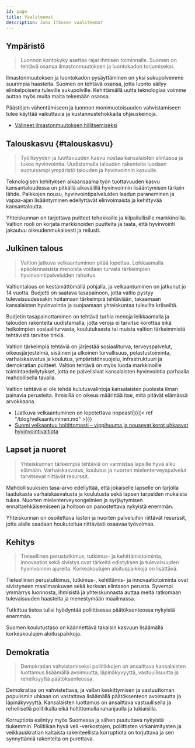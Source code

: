 ```yaml
---
id: page
title: Vaaliteemat
description: Juha Itkosen vaaliteemat
---
```


## Ympäristö

> Luonnon kantokyky asettaa rajat ihmisen toiminnalle. Suomen on tehtävä osansa ilmastonmuutoksen ja luontokadon torjumiseksi.

Ilmastonmuutoksen ja luontokadon pysäyttäminen on yksi sukupolvemme suurimpia haasteita. Suomen on tehtävä osansa, jotta luonto säilyy elinkelpoisena tuleville sukupolville. Kehittämällä uutta teknologiaa voimme auttaa myös muita maita tekemään osansa.

Päästöjen vähentämiseen ja luonnon monimuotoisuuden vahvistamiseen tulee käyttää vaikuttavia ja kustannustehokkaita ohjauskeinoja.

* [Välineet ilmastonmuutoksen hillitsemiseksi](https://ilmastoraportti.juhaitkonen.fi/)


## Talouskasvu {#talouskasvu}

> Työllisyyden ja tuottavuuden kasvu nostaa kansalaisten elintasoa ja tukee hyvinvointia. Uudistamalla talouden rakenteita luodaan suotuisampi ympäristö talouden ja hyvinvoinnin kasvulle.

Teknologisen kehityksen aikaansaama työn tuottavuuden kasvu kansantaloudessa on pitkällä aikavälillä hyvinvoinnin lisääntymisen tärkein lähde. Palkkojen nousu, hyvinvointipalveluiden laadun paraneminen ja vapaa-ajan lisääntyminen edellyttävät elinvoimaista ja kehittyvää kansantaloutta.

Yhteiskunnan on tarjottava puitteet tehokkaille ja kilpailullisille markkinoilla. Valtion rooli on korjata markkinoiden puutteita ja taata, että hyvinvointi jakautuu oikeudenmukaisesti ja reilusti.


## Julkinen talous

> Valtion jatkuva velkaantuminen pitää lopettaa. Leikkaamalla epäolennaisista menoista voidaan turvata tärkeimpien hyvinvointipalveluiden rahoitus.

Valtiontalous on kestämättömällä pohjalla, ja velkaantuminen on jatkunut jo 14 vuotta. Budjetti on saatava tasapainoon, jotta valtio pystyy tulevaisuudessakin hoitamaan tärkeimpiä tehtäviään, takaamaan kansalaisten hyvinvointia ja suojaamaan yhteiskuntaa tulevilta kriiseiltä.

Budjetin tasapainottaminen on tehtävä turhia menoja leikkaamalla ja talouden rakenteita uudistamalla, jotta veroja ei tarvitse korottaa eikä heikoimpien sosiaaliturvasta, koulutuksesta tai muista valtion tärkeimmistä tehtävistä tarvitse tinkiä.

Valtion tärkeimpiä tehtäviä on järjestää sosiaaliturva, terveyspalvelut, oikeusjärjestelmä, sisäinen ja ulkoinen turvallisuus, pelastustoiminta, varhaiskasvatus ja koulutus, ympäristönsuojelu, infrastruktuuri ja demokratian puitteet. Valtion tehtävä on myös luoda markkinoille toimintaedellytykset, jotta ne palvelisivat kansalaisten hyvinvointia parhaalla mahdollisella tavalla.

Valtion tehtävä ei ole tehdä kulutusvalintoja kansalaisten puolesta ilman painavia perusteita. Ihmisillä on oikeus määrittää itse, mitä pitävät elämässä arvokkaana.

* [Jatkuva velkaantuminen on lopetettava nopeasti]({{< ref "/blog/velkaantuminen.md" >}})
* [Suomi velkaantuu holtittomasti – vippihuuma ja nousevat korot uhkaavat hyvinvointivaltiota](https://www.taloustaito.fi/blogit/juha-itkonen/suomi-velkaantuu-holtittomasti--vippihuuma-ja-nousevat-korot-uhkaavat-hyvinvointivaltiota/)

## Lapset ja nuoret

> Yhteiskunnan tärkeimpiä tehtäviä on varmistaa lapsille hyvä alku elämään. Varhaiskasvatus, koulutus ja nuorten mielenterveyspalvelut tarvitsevat riittävät resurssit.

Mahdollisuuksien tasa-arvo edellyttää, että jokaiselle lapselle on tarjolla laadukasta varhaiskasvatusta ja koulutusta sekä lapsen tarpeiden mukaista tukea. Nuorten mielenterveysongelmien ja syrjäytymisen ennaltaehkäisemiseen ja hoitoon on panostettava nykyistä enemmän.

Yhteiskunnan on osoitettava lasten ja nuorten palveluihin riittävät resurssit, jotta alalle saadaan houkuteltua riittävästi osaavaa työvoimaa.

## Kehitys

> Tieteellinen perustutkimus, tutkimus- ja kehittämistoiminta, innovaatiot sekä sivistys ovat tärkeitä edistyksen ja tulevaisuuden hyvinvoinnin ajureita. Korkeakoulujen aloituspaikkoja on lisättävä.

Tieteellinen perustutkimus, tutkimus-, kehittämis- ja innovaatiotoiminta ovat sivistyneen maailmankuvan sekä korkean elintason perusta. Syvempi ymmärrys luonnosta, ihmisistä ja yhteiskunnasta auttaa meitä ratkomaan tulevaisuuden haasteita ja menestymään maailmassa.

Tutkittua tietoa tulisi hyödyntää poliittisessa päätöksenteossa nykyistä enemmän.

Suomen koulutustaso on käännettävä takaisin kasvuun lisäämällä korkeakoulujen aloituspaikkoja.

## Demokratia

> Demokratian vahvistamiseksi poliitikkojen on ansaittava kansalaisten luottamus lisäämällä avoimuutta, läpinäkyvyyttä, vastuullisuutta ja rehellisyyttä päätöksenteossa.

Demokratiaa on vahvistettava, ja vallan keskittymisen ja vastuuttoman populismin uhkaan on vastattava lisäämällä päätöksenteon avoimuutta ja läpinäkyvyyttä. Kansalaisten luottamus on ansaittava vastuullisella ja rehellisellä politiikalla eikä holtittomalla rahanjaolla ja tukiaisilla.

Korruptiota esiintyy myös Suomessa ja siihen puututtava nykyistä tiukemmin. Politiikan hyvä veli -verkostojen, poliittisten virkanimitysten ja veikkauskratian kaltaista rakenteellista korruptiota on torjuttava ja sen synnyttämiä rakenteita on purettava.

